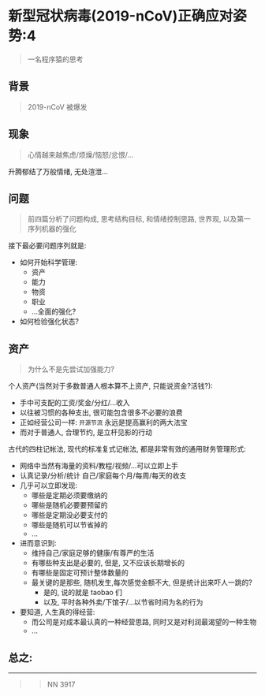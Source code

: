 # 新型冠状病毒(2019-nCoV)正确应对姿势:4
> 一名程序猿的思考



## 背景
> 2019-nCoV 被爆发

## 现象
> 心情越来越焦虑/烦燥/恼怒/忿恨/...

升腾郁结了万般情绪, 无处渲泄...

## 问题
> 前四篇分析了问题构成, 思考结构目标, 和情绪控制思路, 世界观, 以及第一序列机器的强化

接下最必要问题序列就是:

- 如何开始科学管理:
    + 资产
    + 能力
    + 物资
    + 职业
    + ...全面的强化?
- 如何检验强化状态?

## 资产
> 为什么不是先尝试加强能力?

个人资产(当然对于多数普通人根本算不上资产, 只能说资金?活钱?):

- 手中可支配的工资/奖金/分红/...收入
- 以往被习惯的各种支出, 很可能包含很多不必要的浪费
- 正如经营公司一样: `开源节流` 永远是提高赢利的两大法宝
- 而对于普通人, 合理节约, 是立杆见影的行动


古代的四柱记帐法, 现代的标准复式记帐法, 都是非常有效的通用财务管理形式:

- 网络中当然有海量的资料/教程/视频/...可以立即上手
- 认真记录/分析/统计 自己/家庭每个月/每周/每天的收支
- 几乎可以立即发现:
    + 哪些是定期必须要缴纳的
    + 哪些是随机必要要预留的
    + 哪些是定期没必要支付的
    + 哪些是随机可以节省掉的
    + ...
- 进而意识到:
    + 维持自己/家庭足够的健康/有尊严的生活
    + 有哪些种支出是必要的, 但是, 又不应该长期增长的
    + 有哪些是固定可预计整体数量的
    + 最关键的是那些, 随机发生,每次感觉金额不大, 但是统计出来吓人一跳的?
        * 是的, 说的就是 taobao 们
        * 以及, 平时各种外卖/下馆子/...以节省时间为名的行为
- 要知道, 人生真的得经营:
    + 而公司是对成本最认真的一种经营思路, 同时又是对利润最渴望的一种生物
    + ...



## 总之:



------------

>> NN 3917


